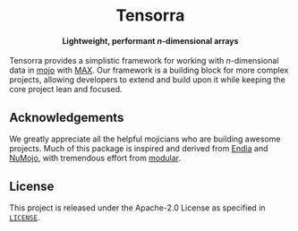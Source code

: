 <h1 align="center">Tensorra</h1>
<h4 align="center">Lightweight, performant <i>n</i>-dimensional arrays</h4>

Tensorra provides a simplistic framework for working with *n*-dimensional data in [mojo][mojo] with [MAX][MAX].
Our framework is a building block for more complex projects, allowing developers to extend and build upon it while keeping the core project lean and focused.

## Acknowledgements

We greatly appreciate all the helpful mojicians who are building awesome projects.
Much of this package is inspired and derived from [Endia][endia] and [NuMojo][numojo], with tremendous effort from [modular][modular].

## License

This project is released under the Apache-2.0 License as specified in [`LICENSE`](https://github.com/oasci/tensorra/blob/main/LICENSE).

[modular]: https://www.modular.com/
[mojo]: https://www.modular.com/mojo
[MAX]: https://www.modular.com/max
[endia]: https://github.com/endia-org/Endia
[numojo]: https://github.com/Mojo-Numerics-and-Algorithms-group/NuMojo
